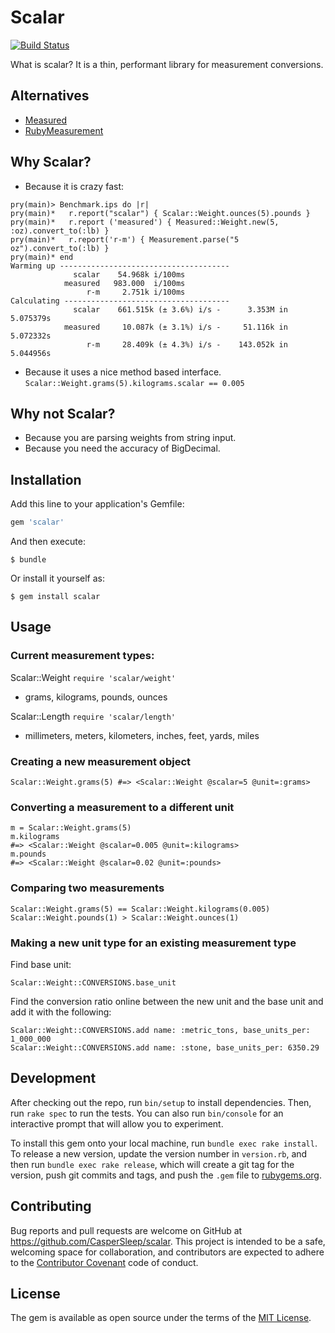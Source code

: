 # Scalar
[![Build Status](https://travis-ci.org/CasperSleep/scalar.svg?branch=master)](https://travis-ci.org/CasperSleep/scalar)

What is scalar? It is a thin, performant library for measurement conversions.

## Alternatives

- [Measured](https://github.com/Shopify/measured)
- [RubyMeasurement](https://github.com/mhuggins/ruby-measurement)

## Why Scalar?
- Because it is crazy fast:
```
pry(main)> Benchmark.ips do |r|
pry(main)*   r.report("scalar") { Scalar::Weight.ounces(5).pounds }
pry(main)*   r.report ('measured') { Measured::Weight.new(5, :oz).convert_to(:lb) }
pry(main)*   r.report('r-m') { Measurement.parse("5 oz").convert_to(:lb) }
pry(main)* end
Warming up --------------------------------------
              scalar    54.968k i/100ms
            measured   983.000  i/100ms
                 r-m     2.751k i/100ms
Calculating -------------------------------------
              scalar    661.515k (± 3.6%) i/s -      3.353M in   5.075379s
            measured     10.087k (± 3.1%) i/s -     51.116k in   5.072332s
                 r-m     28.409k (± 4.3%) i/s -    143.052k in   5.044956s
```

- Because it uses a nice method based interface.
`Scalar::Weight.grams(5).kilograms.scalar == 0.005`

## Why not Scalar?
- Because you are parsing weights from string input.
- Because you need the accuracy of BigDecimal.

## Installation

Add this line to your application's Gemfile:

```ruby
gem 'scalar'
```

And then execute:

    $ bundle

Or install it yourself as:

    $ gem install scalar

## Usage

### Current measurement types:
Scalar::Weight `require 'scalar/weight'`
- grams, kilograms, pounds, ounces

Scalar::Length `require 'scalar/length'`
- millimeters, meters, kilometers, inches, feet, yards, miles

### Creating a new measurement object
`Scalar::Weight.grams(5) #=> <Scalar::Weight @scalar=5 @unit=:grams>`

### Converting a measurement to a different unit
```
m = Scalar::Weight.grams(5)
m.kilograms
#=> <Scalar::Weight @scalar=0.005 @unit=:kilograms>
m.pounds
#=> <Scalar::Weight @scalar=0.02 @unit=:pounds>
```

### Comparing two measurements
```
Scalar::Weight.grams(5) == Scalar::Weight.kilograms(0.005)
Scalar::Weight.pounds(1) > Scalar::Weight.ounces(1)
```

### Making a new unit type for an existing measurement type
Find base unit:

`Scalar::Weight::CONVERSIONS.base_unit`

Find the conversion ratio online between the new unit and the base unit and add it with the following:
```
Scalar::Weight::CONVERSIONS.add name: :metric_tons, base_units_per: 1_000_000
Scalar::Weight::CONVERSIONS.add name: :stone, base_units_per: 6350.29
```

## Development

After checking out the repo, run `bin/setup` to install dependencies. Then, run `rake spec` to run the tests. You can also run `bin/console` for an interactive prompt that will allow you to experiment.

To install this gem onto your local machine, run `bundle exec rake install`. To release a new version, update the version number in `version.rb`, and then run `bundle exec rake release`, which will create a git tag for the version, push git commits and tags, and push the `.gem` file to [rubygems.org](https://rubygems.org).

## Contributing

Bug reports and pull requests are welcome on GitHub at https://github.com/CasperSleep/scalar. This project is intended to be a safe, welcoming space for collaboration, and contributors are expected to adhere to the [Contributor Covenant](http://contributor-covenant.org) code of conduct.


## License

The gem is available as open source under the terms of the [MIT License](http://opensource.org/licenses/MIT).

